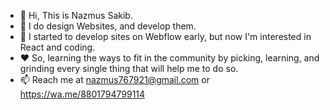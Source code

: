 - 👋 Hi, This is Nazmus Sakib.
- 👀 I do design Websites, and develop them. 
- 🌱 I started to develop sites on Webflow early, but now I'm interested in React and coding.
- ❤️ So, learning the ways to fit in the community by picking, learning, and grinding every single thing that will help me to do so. 
- 📫 Reach me at nazmus767921@gmail.com or https://wa.me/8801794799114

<!---
nazmus767921/nazmus767921 is a ✨ special ✨ repository because its `README.md` (this file) appears on your GitHub profile.
You can click the Preview link to take a look at your changes.
--->
